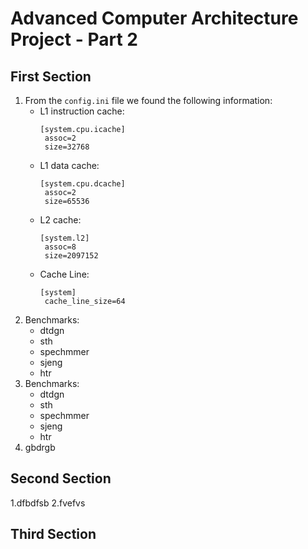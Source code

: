 # Advanced Computer Architecture Project - Part 2

## First Section
1. From the `config.ini` file we found the following information:
      * L1 instruction cache: 
        ```
        [system.cpu.icache]
         assoc=2
         size=32768
        ```
      * L1 data cache: 
        ```
        [system.cpu.dcache]
         assoc=2
         size=65536
        ```
      * L2 cache: 
        ```
        [system.l2]
         assoc=8
         size=2097152
        ```
      * Cache Line: 
        ```
        [system]
         cache_line_size=64
        ```
2. Benchmarks:
   * dtdgn
   * sth
   * spechmmer
   * sjeng
   * htr
3. Benchmarks:
   * dtdgn
   * sth
   * spechmmer
   * sjeng
   * htr
4. gbdrgb

## Second Section

1.dfbdfsb
2.fvefvs

## Third Section

